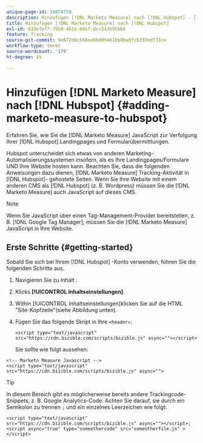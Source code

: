 ```yaml
---
unique-page-id: 18874759
description: Hinzufügen [!DNL Marketo Measure] nach [!DNL Hubspot] - [!DNL Marketo Measure]
title: Hinzufügen [!DNL Marketo Measure] nach [!DNL Hubspot]
exl-id: 633e7ef7-7959-461e-881f-dcc543595b66
feature: Tracking
source-git-commit: 9e672d0c568ee0b889461bb8ba6fc6333edf31ce
workflow-type: tm+mt
source-wordcount: '179'
ht-degree: 1%

---
```


# Hinzufügen [!DNL Marketo Measure] nach [!DNL Hubspot] {#adding-marketo-measure-to-hubspot}

Erfahren Sie, wie Sie die [!DNL Marketo Measure] JavaScript zur Verfolgung Ihrer [!DNL Hubspot] Landingpages und Formularübermittlungen.

Hubspot unterscheidet sich etwas von anderen Marketing-Automatisierungssystemen insofern, als es Ihre Landingpages/Formulare UND Ihre Website hosten kann. Beachten Sie, dass die folgenden Anweisungen dazu dienen, [!DNL Marketo Measure] Tracking-Aktivität in [!DNL Hubspot]- gehostete Seiten. Wenn Sie Ihre Website mit einem anderen CMS als [!DNL Hubspot] (z. B. Wordpress) müssen Sie die [!DNL Marketo Measure] auch JavaScript auf dieses CMS.

>[!NOTE]
>
>Wenn Sie JavaScript über einen Tag-Management-Provider bereitstellen, z. B. [!DNL Google Tag Manager], müssen Sie die [!DNL Marketo Measure] JavaScript in Ihre Website.

## Erste Schritte {#getting-started}

Sobald Sie sich bei Ihrem [!DNL Hubspot] -Konto verwenden, führen Sie die folgenden Schritte aus.

1. Navigieren Sie zu Inhalt .

1. Klicks **[!UICONTROL Inhaltseinstellungen]**.

1. Within [!UICONTROL Inhaltseinstellungen]klicken Sie auf die HTML &quot;Site-Kopfzeile&quot;(siehe Abbildung unten).

1. Fügen Sie das folgende Skript in Ihre `<header>`:

   `<script type="text/javascript" src="https://cdn.bizible.com/scripts/bizible.js" async=""></script>`

   Sie sollte wie folgt aussehen:

```text
<!-- Marketo Measure Javascript -->
<script type="text/javascript" src="https://cdn.bizible.com/scripts/bizible.js" async="">
```

>[!TIP]
>
>In diesem Bereich gibt es möglicherweise bereits andere Trackingcode-Snippets, z. B. Google Analytics-Code. Achten Sie darauf, sie durch ein Semikolon zu trennen `;` und ein einzelnes Leerzeichen wie folgt:
>
>`<script type="text/javascript" src="https://cdn.bizible.com/scripts/bizible.js" async=""></script>; <script async="true" type="someothercode" src="someotherfile.js" ></script>`
